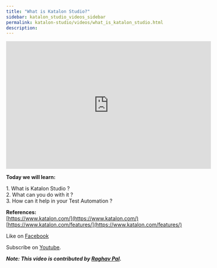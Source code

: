 ```yaml
---
title: "What is Katalon Studio?"
sidebar: katalon_studio_videos_sidebar
permalink: katalon-studio/videos/what_is_katalon_studio.html
description: 
---
```

<iframe width="560" height="349" src="https://www.youtube.com/embed/xBjNhauVDio?autoplay=1" frameborder="0" allowfullscreen="allowfullscreen">&nbsp;</iframe>

**Today we will learn:**

1\. What is Katalon Studio ?  
2\. What can you do with it ?  
3\. How can it help in your Test Automation ?

**References:**  
[https://www.katalon.com/](https://www.katalon.com/)  
[https://www.katalon.com/features/](https://www.katalon.com/features/)

Like on [Facebook](https://www.youtube.com/redirect?event=desc&redir_token=ocAItenjj54GKWI_ZTqXch--w_l8MTUwNTU2MjI1N0AxNTA1NDc1ODU3&q=https%3A%2F%2Fwww.facebook.com%2Fautomationstepbystep%2F) 

Subscribe on [Youtube](https://www.youtube.com/automationstepbystep).

**_Note: This video is contributed by [Raghav Pal](https://www.youtube.com/automationstepbystep)._**